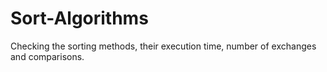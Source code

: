 # Sort-Algorithms
Checking the sorting methods, their execution time, number of exchanges and comparisons.
